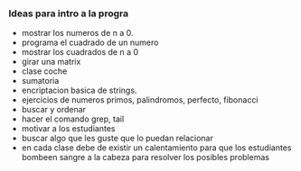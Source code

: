 ### Ideas para intro a la progra

- mostrar los numeros de n a 0.
- programa el cuadrado de un numero
- mostrar los cuadrados de n a 0
- girar una matrix
- clase coche
- sumatoria
- encriptacion basica de strings.
- ejercicios de numeros primos, palindromos, perfecto, fibonacci
- buscar y ordenar
- hacer el comando grep, tail
- motivar a los estudiantes
- buscar algo que les guste que lo puedan relacionar
- en cada clase debe de existir un calentamiento para que los estudiantes bombeen sangre a la cabeza para resolver los posibles problemas
